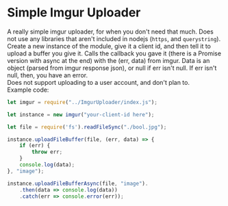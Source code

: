 # Simple Imgur Uploader
A really simple imgur uploader, for when you don't need that much. Does not use any libraries that aren't included in nodejs (`https`, and `querystring`).  
Create a new instance of the module, give it a client id, and then tell it to upload a buffer you give it. Calls the callback you gave it (there is a Promise version with async at the end) with the (err, data) from imgur. Data is an object (parsed from imgur response json), or null if err isn't null. If err isn't null, then, you have an error.  
Does not support uploading to a user account, and don't plan to.  
Example code:  
```js
let imgur = require("../ImgurUploader/index.js");

let instance = new imgur("your-client-id here");

let file = require('fs').readFileSync("./bool.jpg");

instance.uploadFileBuffer(file, (err, data) => {
    if (err) {
        throw err;
    }
    console.log(data);
}, "image");

instance.uploadFileBufferAsync(file, "image").
    .then(data => console.log(data))
    .catch(err => console.error(err));
```